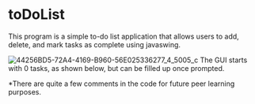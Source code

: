 # toDoList
This program is a simple to-do list application that allows users to add, delete, and mark tasks as complete using javaswing. 

![44256BD5-72A4-4169-B960-56E025336277_4_5005_c](https://github.com/LuisLeal123/toDoList/assets/69243042/9d24c621-b043-4860-b5c1-d77be951863c)
The GUI starts with 0 tasks, as shown below, but can be filled up once prompted.


*There are quite a few comments in the code for future peer learning purposes.

